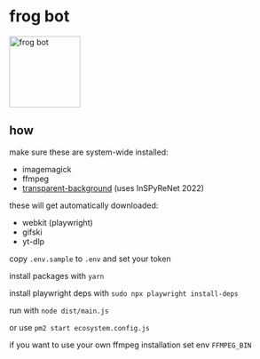 # frog bot

<img alt="frog bot" width="128" src="https://cdn.discordapp.com/avatars/977105048305807390/1f0478dd7208222a1fc140f9b032d604.png?size=512" />

## how

make sure these are system-wide installed:

-   imagemagick
-   ffmpeg
-   [transparent-background](https://pypi.org/project/transparent-background/) (uses InSPyReNet 2022)
<!-- -   [rembg](https://pypi.org/project/rembg/) -->

these will get automatically downloaded:

-   webkit (playwright)
-   gifski
-   yt-dlp

copy `.env.sample` to `.env` and set your token

install packages with `yarn`

install playwright deps with `sudo npx playwright install-deps`

run with `node dist/main.js`

or use `pm2 start ecosystem.config.js`

if you want to use your own ffmpeg installation set env `FFMPEG_BIN`
